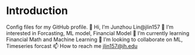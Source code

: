 # Introduction
Config files for my GitHub profile.
👋 Hi, I’m Junzhou Lin@jlin157
👀 I’m interested in Forcasting, ML model, Financial Model
🌱 I’m currently learning Financial Math and Machine Learning
💞️ I’m looking to collaborate on ML, Timeseries forcast
📫 How to reach me jlin157@jh.edu
